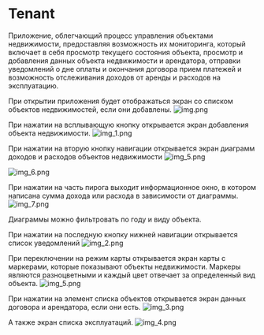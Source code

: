 # Tenant

Приложение, облегчающий процесс управления объектами недвижимости, предоставляя возможность их мониторинга, 
который включает в себя просмотр текущего состояния объекта, 
просмотр и добавления данных объекта недвижимости и арендатора, отправки уведомлений о дне оплаты и окончания договора
прием платежей и возможность отслеживания доходов от аренды и расходов на эксплуатацию.

При открытии приложения будет отображаться экран со списком объектов недвижимостей, если они добавлены.
![img.png](img.png)


При нажатии на всплывающую кнопку открывается экран добавления объекта недвижимости.
![img_1.png](img_1.png)


При нажатии на вторую кнопку навигации открывается экран диаграмм доходов и расходов объектов недвижимости
![img_5.png](img_5.png)

![img_6.png](img_6.png)

При нажатии на часть пирога выходит информационное окно, в котором написана сумма дохода или расхода в зависимости от диаграммы.
![img_7.png](img_7.png)

Диаграммы можно фильтровать по году и виду объекта.

При нажатии на последную кнопку нижней навигации открывается список уведомлений
![img_2.png](img_2.png)

При переключении на режим карты открывается экран карты с маркерами, 
которые показывают объекты недвижимости. 
Маркеры являются разноцветными и каждый цвет отвечает за определенный вид объекта.
![img_5.png](app/img_5.png)

При нажатии на элемент списка объектов открывается экран данных договора и арендатора, если они есть. 
![img_3.png](img_3.png)

А также экран списка эксплуатаций.
![img_4.png](img_4.png)
